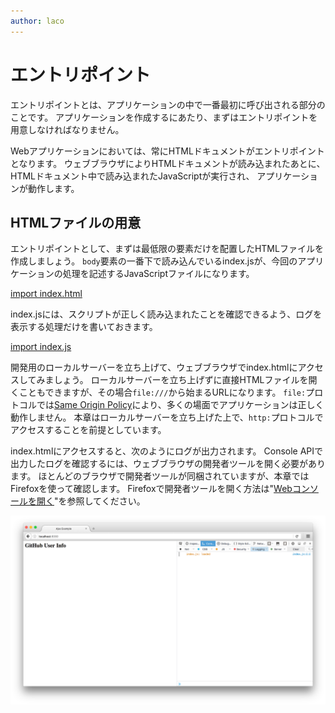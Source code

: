 ```yaml
---
author: laco 
---
```


# エントリポイント

エントリポイントとは、アプリケーションの中で一番最初に呼び出される部分のことです。
アプリケーションを作成するにあたり、まずはエントリポイントを用意しなければなりません。

Webアプリケーションにおいては、常にHTMLドキュメントがエントリポイントとなります。
ウェブブラウザによりHTMLドキュメントが読み込まれたあとに、HTMLドキュメント中で読み込まれたJavaScriptが実行され、
アプリケーションが動作します。

## HTMLファイルの用意

エントリポイントとして、まずは最低限の要素だけを配置したHTMLファイルを作成しましょう。
`body`要素の一番下で読み込んでいるindex.jsが、今回のアプリケーションの処理を記述するJavaScriptファイルになります。

[import index.html](src/index.html)

index.jsには、スクリプトが正しく読み込まれたことを確認できるよう、ログを表示する処理だけを書いておきます。

[import index.js](src/index.js)

開発用のローカルサーバーを立ち上げて、ウェブブラウザでindex.htmlにアクセスしてみましょう。
ローカルサーバーを立ち上げずに直接HTMLファイルを開くこともできますが、その場合`file:///`から始まるURLになります。
`file:`プロトコルでは[Same Origin Policy][]により、多くの場面でアプリケーションは正しく動作しません。
本章はローカルサーバーを立ち上げた上で、`http:`プロトコルでアクセスすることを前提としています。

index.htmlにアクセスすると、次のようにログが出力されます。
Console APIで出力したログを確認するには、ウェブブラウザの開発者ツールを開く必要があります。
ほとんどのブラウザで開発者ツールが同梱されていますが、本章ではFirefoxを使って確認します。
Firefoxで開発者ツールを開く方法は"[Webコンソールを開く][]"を参照してください。

![Fig.1](img/fig-1.png)

[Same Origin Policy]: https://developer.mozilla.org/ja/docs/Web/Security/Same-origin_policy 
[Webコンソールを開く]: https://developer.mozilla.org/ja/docs/Tools/Web_Console/Opening_the_Web_Console